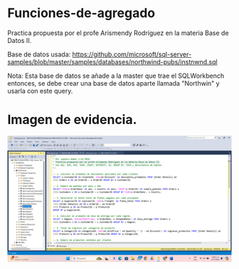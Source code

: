 # Funciones-de-agregado
Practica propuesta por el profe Arismendy Rodríguez en la materia Base de Datos II.

Base de datos usada: https://github.com/microsoft/sql-server-samples/blob/master/samples/databases/northwind-pubs/instnwnd.sql

Nota: Esta base de datos se añade a la master que trae el SQLWorkbench entonces, se debe crear una base de datos aparte llamada "Northwin" y usarla con este query.

# Imagen de evidencia.
![](https://github.com/leandrogomezf6/Funciones-de-agregado/blob/main/Captura%20de%20pantalla.png)

